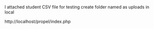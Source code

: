 I attached student CSV file for testing
create folder named as uploads in local

http://localhost/propel/index.php
